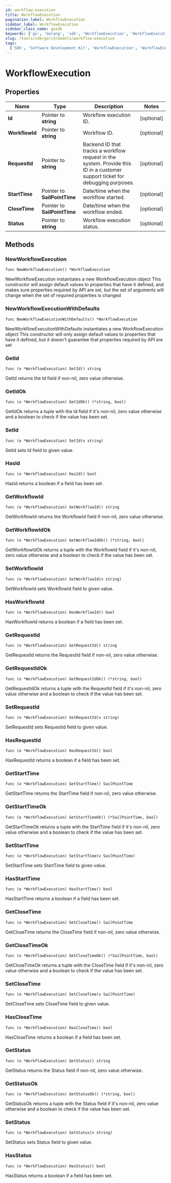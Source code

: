 ```yaml
---
id: workflow-execution
title: WorkflowExecution
pagination_label: WorkflowExecution
sidebar_label: WorkflowExecution
sidebar_class_name: gosdk
keywords: ['go', 'Golang', 'sdk', 'WorkflowExecution', 'WorkflowExecution']
slug: /tools/sdk/go/v3/models/workflow-execution
tags:
  ['SDK', 'Software Development Kit', 'WorkflowExecution', 'WorkflowExecution']
---
```


# WorkflowExecution

## Properties

| Name | Type | Description | Notes |
| --- | --- | --- | --- |
| **Id** | Pointer to **string** | Workflow execution ID. | [optional] |
| **WorkflowId** | Pointer to **string** | Workflow ID. | [optional] |
| **RequestId** | Pointer to **string** | Backend ID that tracks a workflow request in the system. Provide this ID in a customer support ticket for debugging purposes. | [optional] |
| **StartTime** | Pointer to **SailPointTime** | Date/time when the workflow started. | [optional] |
| **CloseTime** | Pointer to **SailPointTime** | Date/time when the workflow ended. | [optional] |
| **Status** | Pointer to **string** | Workflow execution status. | [optional] |

## Methods

### NewWorkflowExecution

`func NewWorkflowExecution() *WorkflowExecution`

NewWorkflowExecution instantiates a new WorkflowExecution object This constructor will assign default values to properties that have it defined, and makes sure properties required by API are set, but the set of arguments will change when the set of required properties is changed

### NewWorkflowExecutionWithDefaults

`func NewWorkflowExecutionWithDefaults() *WorkflowExecution`

NewWorkflowExecutionWithDefaults instantiates a new WorkflowExecution object This constructor will only assign default values to properties that have it defined, but it doesn't guarantee that properties required by API are set

### GetId

`func (o *WorkflowExecution) GetId() string`

GetId returns the Id field if non-nil, zero value otherwise.

### GetIdOk

`func (o *WorkflowExecution) GetIdOk() (*string, bool)`

GetIdOk returns a tuple with the Id field if it's non-nil, zero value otherwise and a boolean to check if the value has been set.

### SetId

`func (o *WorkflowExecution) SetId(v string)`

SetId sets Id field to given value.

### HasId

`func (o *WorkflowExecution) HasId() bool`

HasId returns a boolean if a field has been set.

### GetWorkflowId

`func (o *WorkflowExecution) GetWorkflowId() string`

GetWorkflowId returns the WorkflowId field if non-nil, zero value otherwise.

### GetWorkflowIdOk

`func (o *WorkflowExecution) GetWorkflowIdOk() (*string, bool)`

GetWorkflowIdOk returns a tuple with the WorkflowId field if it's non-nil, zero value otherwise and a boolean to check if the value has been set.

### SetWorkflowId

`func (o *WorkflowExecution) SetWorkflowId(v string)`

SetWorkflowId sets WorkflowId field to given value.

### HasWorkflowId

`func (o *WorkflowExecution) HasWorkflowId() bool`

HasWorkflowId returns a boolean if a field has been set.

### GetRequestId

`func (o *WorkflowExecution) GetRequestId() string`

GetRequestId returns the RequestId field if non-nil, zero value otherwise.

### GetRequestIdOk

`func (o *WorkflowExecution) GetRequestIdOk() (*string, bool)`

GetRequestIdOk returns a tuple with the RequestId field if it's non-nil, zero value otherwise and a boolean to check if the value has been set.

### SetRequestId

`func (o *WorkflowExecution) SetRequestId(v string)`

SetRequestId sets RequestId field to given value.

### HasRequestId

`func (o *WorkflowExecution) HasRequestId() bool`

HasRequestId returns a boolean if a field has been set.

### GetStartTime

`func (o *WorkflowExecution) GetStartTime() SailPointTime`

GetStartTime returns the StartTime field if non-nil, zero value otherwise.

### GetStartTimeOk

`func (o *WorkflowExecution) GetStartTimeOk() (*SailPointTime, bool)`

GetStartTimeOk returns a tuple with the StartTime field if it's non-nil, zero value otherwise and a boolean to check if the value has been set.

### SetStartTime

`func (o *WorkflowExecution) SetStartTime(v SailPointTime)`

SetStartTime sets StartTime field to given value.

### HasStartTime

`func (o *WorkflowExecution) HasStartTime() bool`

HasStartTime returns a boolean if a field has been set.

### GetCloseTime

`func (o *WorkflowExecution) GetCloseTime() SailPointTime`

GetCloseTime returns the CloseTime field if non-nil, zero value otherwise.

### GetCloseTimeOk

`func (o *WorkflowExecution) GetCloseTimeOk() (*SailPointTime, bool)`

GetCloseTimeOk returns a tuple with the CloseTime field if it's non-nil, zero value otherwise and a boolean to check if the value has been set.

### SetCloseTime

`func (o *WorkflowExecution) SetCloseTime(v SailPointTime)`

SetCloseTime sets CloseTime field to given value.

### HasCloseTime

`func (o *WorkflowExecution) HasCloseTime() bool`

HasCloseTime returns a boolean if a field has been set.

### GetStatus

`func (o *WorkflowExecution) GetStatus() string`

GetStatus returns the Status field if non-nil, zero value otherwise.

### GetStatusOk

`func (o *WorkflowExecution) GetStatusOk() (*string, bool)`

GetStatusOk returns a tuple with the Status field if it's non-nil, zero value otherwise and a boolean to check if the value has been set.

### SetStatus

`func (o *WorkflowExecution) SetStatus(v string)`

SetStatus sets Status field to given value.

### HasStatus

`func (o *WorkflowExecution) HasStatus() bool`

HasStatus returns a boolean if a field has been set.
